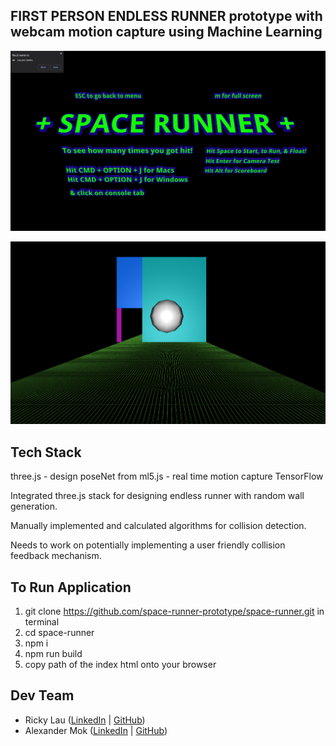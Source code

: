 ## FIRST PERSON ENDLESS RUNNER prototype with webcam motion capture using Machine Learning

![space-runner-homescreen](./space-runner.png)

![space-runner-gameplay](./space-runner-gameplay.png)

## Tech Stack

three.js - design
poseNet from ml5.js - real time motion capture
TensorFlow

Integrated three.js stack for designing endless runner with random wall generation.

Manually implemented and calculated algorithms for collision detection.

Needs to work on potentially implementing a user friendly collision feedback mechanism.

## To Run Application

1. git clone https://github.com/space-runner-prototype/space-runner.git in terminal
2. cd space-runner
3. npm i
4. npm run build
5. copy path of the index html onto your browser

## Dev Team

- Ricky Lau ([LinkedIn](https://www.linkedin.com/in/rickylaudev) | [GitHub](https://github.com/rickylaufitness))
- Alexander Mok ([LinkedIn](https://www.linkedin.com/in/mok-alexander/) | [GitHub](https://github.com/MistuhMok))
